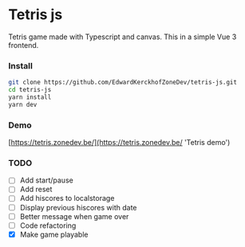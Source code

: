 # Tetris js

Tetris game made with Typescript and canvas. This in a simple Vue 3 frontend.

### Install

```bash
git clone https://github.com/EdwardKerckhofZoneDev/tetris-js.git
cd tetris-js
yarn install
yarn dev
```

### Demo

[https://tetris.zonedev.be/](https://tetris.zonedev.be/ 'Tetris demo')

### TODO

- [ ] Add start/pause
- [ ] Add reset
- [ ] Add hiscores to localstorage
- [ ] Display previous hiscores with date
- [ ] Better message when game over
- [ ] Code refactoring
- [x] Make game playable
